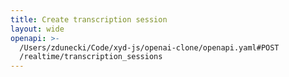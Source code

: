 ```yaml
---
title: Create transcription session
layout: wide
openapi: >-
  /Users/zdunecki/Code/xyd-js/openai-clone/openapi.yaml#POST
  /realtime/transcription_sessions
---
```


